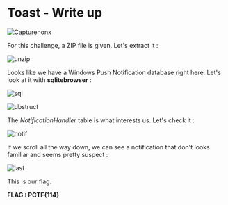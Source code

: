 # Toast - Write up

![Capturenonx](https://user-images.githubusercontent.com/66923124/166142449-03e27093-e545-49c6-8699-61dfc81bb67c.PNG)

For this challenge, a ZIP file is given. Let's extract it :

![unzip](https://user-images.githubusercontent.com/66923124/166142507-cb6172db-3fe7-498c-b0dd-499295eaaa37.PNG)

Looks like we have a Windows Push Notification database right here. Let's look at it with <strong>sqlitebrowser</strong> :

![sql](https://user-images.githubusercontent.com/66923124/166142581-4d888714-551d-4839-81e4-31870dd54b90.PNG)

![dbstruct](https://user-images.githubusercontent.com/66923124/166142617-1fa9b7b4-696d-4c93-b522-83a39db0b3fa.PNG)

The <em>NotificationHandler</em> table is what interests us. Let's check it :

![notif](https://user-images.githubusercontent.com/66923124/166142684-d8a4a729-f36b-4c1b-9dd0-d0bf3011fbf7.PNG)

If we scroll all the way down, we can see a notification that don't looks familiar and seems pretty suspect : 

![last](https://user-images.githubusercontent.com/66923124/166142725-5b352f28-6ac1-47bc-80a9-69f987fb3a06.PNG)

This is our flag.

<strong> FLAG : PCTF{114} </strong>
